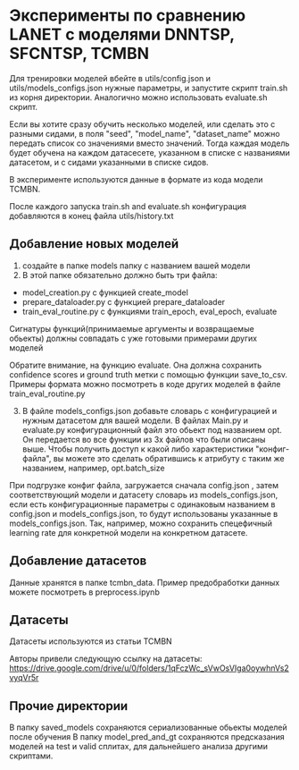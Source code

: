 # Эксперименты по сравнению LANET с моделями DNNTSP, SFCNTSP, TCMBN

Для тренировки моделей вбейте в utils/config.json и utils/models_configs.json нужные параметры, и запустите скрипт train.sh из корня директории. Аналогично можно использовать evaluate.sh скрипт.

Если вы хотите сразу обучить несколько моделей, или сделать это с разными сидами, в поля "seed", "model_name", "dataset_name" можно передать список со значениями вместо значений. Тогда каждая модель будет обучена на каждом датасесете, указанном в списке с названиями датасетом, и с сидами указанными в списке сидов. 

В эксперименте используются данные в формате из кода модели TCMBN. 

После каждого запуска train.sh and evaluate.sh конфигурация добавляются в конец файла utils/history.txt

## Добавление новых моделей

1) создайте в папке models папку с названием вашей модели
2) В этой папке обязательно должно быть три файла:
- model_creation.py с функцией create_model
- prepare_dataloader.py с функцией prepare_dataloader
- train_eval_routine.py с функциями train_epoch, eval_epoch, evaluate

Сигнатуры функций(принимаемые аргументы и возвращаемые обьекты) должны совпадать с уже готовыми примерами других моделей

Обратите внимание, на функцию evaluate. Она должна сохранить confidence scores и ground truth метки с помощью функции save_to_csv. Примеры формата можно посмотреть в коде других моделей в файле train_eval_routine.py

3) В файле models_configs.json добавьте словарь с конфигурацией и нужным датасетом для вашей модели.
В файлах Main.py и evaluate.py конфигурационный файл это обьект под названием opt. 
Он передается во все функции из 3х файлов что были описаны выше. Чтобы получить доступ к какой либо характеристики "конфиг-файла", вы можете это сделать обратившись к атрибуту с таким же названием, например, opt.batch_size

При подгрузке конфиг файла, загружается сначала config.json , затем соответствующий модели и датасету словарь из models_configs.json, если есть конфигурационные параметры с одинаковым названием в config.json и models_configs.json, то будут использованы указанные в models_configs.json. Так, например, можно сохранить спецефичный learning rate для конкретной модели на конкретном датасете.

## Добавление датасетов

Данные хранятся в папке tcmbn_data. Пример предобработки данных можете посмотреть в preprocess.ipynb


## Датасеты
Датасеты используются из статьи TCMBN

Авторы привели следующую ссылку на датасеты: https://drive.google.com/drive/u/0/folders/1qFczWc_sVwOsVIga0oywhnVs2vyqVr5r

## Прочие директории
В папку saved_models сохраняются сериализованные обьекты моделей после обучения
В папку model_pred_and_gt сохраняются предсказания моделей на test и valid сплитах, для дальнейшего анализа другими скриптами.



